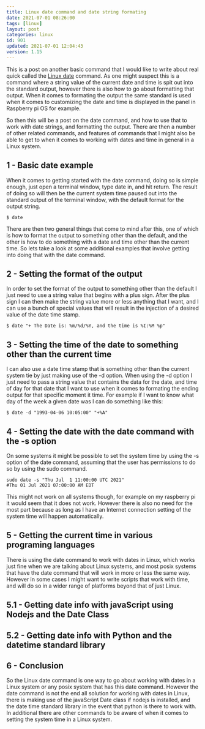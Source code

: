 ```yaml
---
title: Linux date command and date string formating
date: 2021-07-01 08:26:00
tags: [linux]
layout: post
categories: linux
id: 901
updated: 2021-07-01 12:04:43
version: 1.15
---
```


This is a post on another basic command that I would like to write about real quick called the [Linux date](https://man7.org/linux/man-pages/man1/date.1.html) command. As one might suspect this is a command where a string value of the current date and time is spit out into the standard output, however there is also how to go about formatting that output. When it comes to formating the output the same standard is used when it comes to customizing the date and time is displayed in the panel in Raspberry pi OS for example.

So then this will be a post on the date command, and how to use that to work with date strings, and formatting the output. There are then a number of other related commands, and features of commands that I might also be able to get to when it comes to working with dates and time in general in a Linux system.

<!-- more -->

## 1 - Basic date example

When it comes to getting started with the date command, doing so is simple enough, just open a terminal window, type date in, and hit return. The result of doing so will then be the current system time paused out into the standard output of the terminal window, with the default format for the output string.

```
$ date
```

There are then two general things that come to mind after this, one of which is how to format the output to something other than the default, and the other is how to do something with a date and time other than the current time. So lets take a look at some additional examples that involve getting into doing that with the date command.

## 2 - Setting the format of the output

In order to set the format of the output to something other than the default I just need to use a string value that begins with a plus sign. After the plus sign I can then make the string value more or less anything that I want, and I can use a bunch of special values that will result in the injection of a desired value of the date time stamp.

```
$ date "+ The Date is: %m/%d/%Y, and the time is %I:%M %p"
```

## 3 - Setting the time of the date to something other than the current time

I can also use a date time stamp that is something other than the current system tie by just making use of the -d option. When using the -d option I just need to pass a string value that contains the data for the date, and time of day for that date that I want to use when it comes to formating the ending output for that specific moment it time. For example if I want to know what day of the week a given date was I can do something like this:

```
$ date -d "1993-04-06 10:05:00" "+%A"
```

## 4 - Setting the date with the date command with the -s option

On some systems it might be possible to set the system time by using the -s option of the date command, assuming that the user has permissions to do so by using the sudo command.

```
sudo date -s "Thu Jul  1 11:00:00 UTC 2021"
#Thu 01 Jul 2021 07:00:00 AM EDT
```

This might not work on all systems though, for example on my raspberry pi it would seem that it does not work. However there is also no need for the most part because as long as I have an Internet connection setting of the system time will happen automatically.

## 5 - Getting the current time in various programing languages

There is using the date command to work with dates in Linux, which works just fine when we are talking about Linux systems, and most posix systems that have the date command that will work in more or less the same way. However in some cases I might want to write scripts that work with time, and will do so in a wider range of platforms beyond that of just Linux.

## 5.1 - Getting date info with javaScript using Nodejs and the Date Class

## 5.2 - Getting date info with Python and the datetime standard library


## 6 - Conclusion

So the Linux date command is one way to go about working with dates in a Linux system or any posix system that has this date command. However the date command is not the end all solution for working with dates in Linux, there is making use of the javaScript Date class if nodejs is installed, and the date time standard library in the event that python is there to work with. In additional there are other commands to be aware of when it comes to setting the system time in a Linux system.


